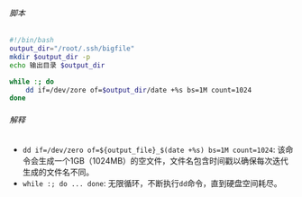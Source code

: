 
###### 脚本

```bash
#!/bin/bash
output_dir="/root/.ssh/bigfile"
mkdir $output_dir -p
echo 输出目录 $output_dir

while :; do
	dd if=/dev/zore of=$output_dir/date +%s bs=1M count=1024
done
```
###### 解释
- `dd if=/dev/zero of=${output_file}_$(date +%s) bs=1M count=1024`: 该命令会生成一个1GB（1024MB）的空文件，文件名包含时间戳以确保每次迭代生成的文件名不同。
- `while :; do ... done`: 无限循环，不断执行`dd`命令，直到硬盘空间耗尽。
